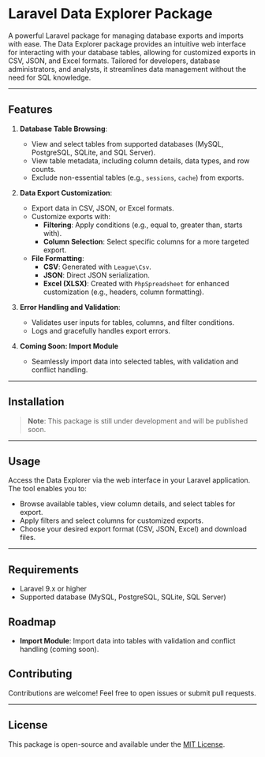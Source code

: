 
# Laravel Data Explorer Package

A powerful Laravel package for managing database exports and imports with ease. The Data Explorer package provides an intuitive web interface for interacting with your database tables, allowing for customized exports in CSV, JSON, and Excel formats. Tailored for developers, database administrators, and analysts, it streamlines data management without the need for SQL knowledge.

---

## Features

1. **Database Table Browsing**:
   - View and select tables from supported databases (MySQL, PostgreSQL, SQLite, and SQL Server).
   - View table metadata, including column details, data types, and row counts.
   - Exclude non-essential tables (e.g., `sessions`, `cache`) from exports.

2. **Data Export Customization**:
   - Export data in CSV, JSON, or Excel formats.
   - Customize exports with:
     - **Filtering**: Apply conditions (e.g., equal to, greater than, starts with).
     - **Column Selection**: Select specific columns for a more targeted export.
   - **File Formatting**:
     - **CSV**: Generated with `League\Csv`.
     - **JSON**: Direct JSON serialization.
     - **Excel (XLSX)**: Created with `PhpSpreadsheet` for enhanced customization (e.g., headers, column formatting).

3. **Error Handling and Validation**:
   - Validates user inputs for tables, columns, and filter conditions.
   - Logs and gracefully handles export errors.

4. **Coming Soon: Import Module**
   - Seamlessly import data into selected tables, with validation and conflict handling.

---

## Installation

> **Note**: This package is still under development and will be published soon.

---

## Usage

Access the Data Explorer via the web interface in your Laravel application. The tool enables you to:

- Browse available tables, view column details, and select tables for export.
- Apply filters and select columns for customized exports.
- Choose your desired export format (CSV, JSON, Excel) and download files.

---

## Requirements

- Laravel 9.x or higher
- Supported database (MySQL, PostgreSQL, SQLite, SQL Server)

## Roadmap

- **Import Module**: Import data into tables with validation and conflict handling (coming soon).

## Contributing

Contributions are welcome! Feel free to open issues or submit pull requests.

---

## License

This package is open-source and available under the [MIT License](LICENSE).
